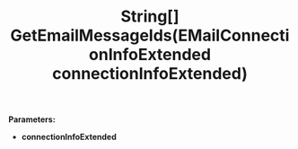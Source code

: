 ﻿---
uid: crmscript_ref_NSEMailAgent_GetEmailMessageIds
title: String[] GetEmailMessageIds(EMailConnectionInfoExtended connectionInfoExtended)
intellisense: NSEMailAgent.GetEmailMessageIds
keywords: NSEMailAgent, GetEmailMessageIds
so.topic: reference
---



**Parameters:**
 - **connectionInfoExtended** 
